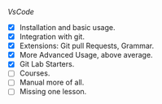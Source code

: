 *VsCode*
- [x] Installation and basic usage.
- [x] Integration with git.
- [x] Extensions: Git pull Requests, Grammar.
- [x] More Advanced Usage, above average.
- [x] Git Lab Starters.
- [ ] Courses.
- [ ] Manual more of all.
- [ ] Missing one lesson.
